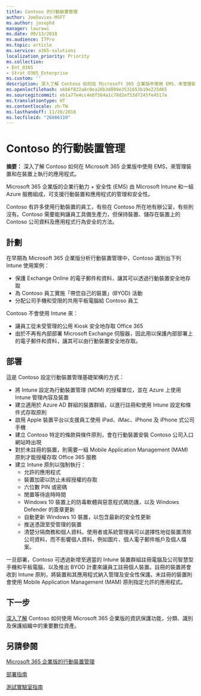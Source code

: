 ```yaml
---
title: Contoso 的行動裝置管理
author: JoeDavies-MSFT
ms.author: josephd
manager: laurawi
ms.date: 09/13/2018
ms.audience: ITPro
ms.topic: article
ms.service: o365-solutions
localization_priority: Priority
ms.collection:
- Ent_O365
- Strat_O365_Enterprise
ms.custom: ''
description: 深入了解 Contoso 如何在 Microsoft 365 企業版中使用 EMS，來管理裝置和在裝置上執行的應用程式。
ms.openlocfilehash: e6b6f822a8c0ea26b3d899e3531653b19e225d65
ms.sourcegitcommit: eb1a77e4cc4e8f564a1c78d2ef53d7245fe4517a
ms.translationtype: HT
ms.contentlocale: zh-TW
ms.lasthandoff: 11/28/2018
ms.locfileid: "26866110"
---
```

# <a name="mobile-device-management-for-contoso"></a>Contoso 的行動裝置管理

**摘要：** 深入了解 Contoso 如何在 Microsoft 365 企業版中使用 EMS，來管理裝置和在裝置上執行的應用程式。

Microsoft 365 企業版的企業行動力 + 安全性 (EMS) 由 Microsoft Intune 和一組 Azure 服務組成，可支援行動裝置和應用程式的管理和安全性。

Contoso 有許多使用行動裝置的員工，有些在 Contoso 所在地有辦公室，有些則沒有。Contoso 需要能夠讓員工具備生產力，但保持裝置、儲存在裝置上的 Contoso 公司資料及應用程式行為安全的方法。

## <a name="plan"></a>計劃

在早期為 Microsoft 365 企業版分析行動裝置管理中，Contoso 識別出下列 Intune 使用案例：

- 保護 Exchange Online 的電子郵件和資料，讓其可以透過行動裝置安全地存取
- 為 Contoso 員工實施「帶您自己的裝置」(BYOD) 活動
- 分配公司手機和受限的共用平板電腦給 Contoso 員工

Contoso 不會使用 Intune 來：

- 讓員工從未受管理的公用 Kiosk 安全地存取 Office 365
- 由於不再有內部部署 Microsoft Exchange 伺服器，因此用以保護內部部署上的電子郵件和資料，讓其可以由行動裝置安全地存取。

## <a name="deploy"></a>部署

這是 Contoso 設定行動裝置管理基礎架構的方式：

- 將 Intune 設定為行動裝置管理 (MDM) 的授權單位，並在 Azure 上使用 Intune 管理內容及裝置
- 建立適用於 Azure AD 群組的裝置群組，以進行註冊和使用 Intune 設定和條件式存取原則
- 啟用 Apple 裝置平台以支援員工使用 iPad、iMac、iPhone 及 iPhone 式公司手機
- 建立 Contoso 特定的條款與條件原則，會在行動裝置安裝 Contoso 公司入口網站時出現
- 對於未註冊的裝置，則需要一組 Mobile Application Management (MAM) 原則才能授權存取 Office 365 服務
- 建立 Intune 原則以強制執行：
  - 允許的應用程式
  - 裝置加密以防止未經授權的存取
  - 六位數 PIN 或密碼
  - 閒置等待逾時時間
  - Windows 10 裝置上的防毒軟體與惡意程式碼防護，以及 Windows Defender 的簽章更新
  - 自動更新 Windows 10 裝置，以包含最新的安全性更新
  - 推送憑證至受管理的裝置
  - 清楚分隔商務和個人資料。使用者或系統管理員可以選擇性地從裝置清除公司資料，而不影響個人資料，例如圖片、個人電子郵件帳戶及個人檔案。

一旦部署，Contoso 可透過新增至適當的 Intune 裝置群組註冊電腦及公司智慧型手機和平板電腦，以及推出 BYOD 計畫來讓員工註冊個人裝置。註冊的裝置將會收到 Intune 原則，將裝置和其應用程式納入管理及安全性保護。未註冊的裝置則會使用 Mobile Application Management (MAM) 原則指定允許的應用程式。

## <a name="next-step"></a>下一步

[深入了解](contoso-info-protect.md) Contoso 如何使用 Microsoft 365 企業版的資訊保護功能，分類、識別及保護組織中的重要數位資產。

## <a name="see-also"></a>另請參閱

[Microsoft 365 企業版的行動裝置管理](mobility-infrastructure.md)

[部署指南](deploy-microsoft-365-enterprise.md)

[測試實驗室指南](m365-enterprise-test-lab-guides.md)

